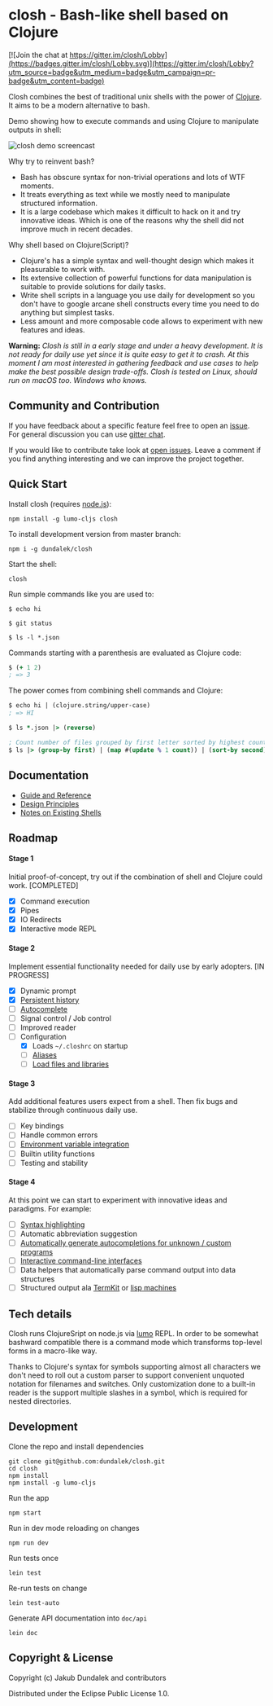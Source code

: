 
# closh - Bash-like shell based on Clojure

[![Join the chat at https://gitter.im/closh/Lobby](https://badges.gitter.im/closh/Lobby.svg)](https://gitter.im/closh/Lobby?utm_source=badge&utm_medium=badge&utm_campaign=pr-badge&utm_content=badge)

Closh combines the best of traditional unix shells with the power of [Clojure](https://clojure.org/). It aims to be a modern alternative to bash.

Demo showing how to execute commands and using Clojure to manipulate outputs in shell:

![closh demo screencast](./doc/img/demo.gif)

Why try to reinvent bash?
- Bash has obscure syntax for non-trivial operations and lots of WTF moments.
- It treats everything as text while we mostly need to manipulate structured information.
- It is a large codebase which makes it difficult to hack on it and try innovative ideas. Which is one of the reasons why the shell did not improve much in recent decades.

Why shell based on Clojure(Script)?
- Clojure's has a simple syntax and well-thought design which makes it pleasurable to work with.
- Its extensive collection of powerful functions for data manipulation is suitable to provide solutions for daily tasks.
- Write shell scripts in a language you use daily for development so you don't have to google arcane shell constructs every time you need to do anything but simplest tasks.
- Less amount and more composable code allows to experiment with new features and ideas.

**Warning:** *Closh is still in a early stage and under a heavy development. It is not ready for daily use yet since it is quite easy to get it to crash. At this moment I am most interested in gathering feedback and use cases to help make the best possible design trade-offs. Closh is tested on Linux, should run on macOS too. Windows who knows.*

## Community and Contribution

If you have feedback about a specific feature feel free to open an [issue](https://github.com/dundalek/closh/issues).  
For general discussion you can use [gitter chat](https://gitter.im/closh/Lobby).  

If you would like to contribute take look at [open issues](https://github.com/dundalek/closh/issues). Leave a comment if you find anything interesting  and we can improve the project together.

## Quick Start

Install closh (requires [node.js](https://nodejs.org/)):
```
npm install -g lumo-cljs closh
```

To install development version from master branch:
```
npm i -g dundalek/closh
```

Start the shell:
```
closh
```

Run simple commands like you are used to:

```
$ echo hi

$ git status

$ ls -l *.json
```

Commands starting with a parenthesis are evaluated as Clojure code:

```clojure
$ (+ 1 2)
; => 3
```

The power comes from combining shell commands and Clojure:

```clojure
$ echo hi | (clojure.string/upper-case)
; => HI

$ ls *.json |> (reverse)

; Count number of files grouped by first letter sorted by highest count first
$ ls |> (group-by first) | (map #(update % 1 count)) | (sort-by second) | (reverse)
```

## Documentation

- [Guide and Reference](./doc/guide.md)
- [Design Principles](./doc/principles.md)
- [Notes on Existing Shells](./doc/notes.md)

## Roadmap

#### Stage 1

Initial proof-of-concept, try out if the combination of shell and Clojure could work. [COMPLETED]

- [x] Command execution
- [x] Pipes
- [x] IO Redirects
- [x] Interactive mode REPL

#### Stage 2

Implement essential functionality needed for daily use by early adopters. [IN PROGRESS]

- [x] Dynamic prompt
- [x] [Persistent history](https://github.com/dundalek/closh/pull/23)
- [ ] [Autocomplete](https://github.com/dundalek/closh/issues/6)
- [ ] Signal control / Job control
- [ ] Improved reader
- [ ] Configuration
  - [x] Loads `~/.closhrc` on startup
  - [ ] [Aliases](https://github.com/dundalek/closh/issues/12)
  - [ ] [Load files and libraries](https://github.com/dundalek/closh/issues/15)

#### Stage 3

Add additional features users expect from a shell. Then fix bugs and stabilize through continuous daily use.

- [ ] Key bindings
- [ ] Handle common errors
- [ ] [Environment variable integration](https://github.com/dundalek/closh/issues/16)
- [ ] Builtin utility functions
- [ ] Testing and stability

#### Stage 4

At this point we can start to experiment with innovative ideas and paradigms. For example:

- [ ] [Syntax highlighting](https://github.com/dundalek/closh/issues/21)
- [ ] Automatic abbreviation suggestion
- [ ] [Automatically generate autocompletions for unknown / custom programs](https://github.com/dundalek/closh/issues/13)
- [ ] [Interactive command-line interfaces](http://dundalek.com/entropic/combining-cli-and-gui/)
- [ ] Data helpers that automatically parse command output into data structures
- [ ] Structured output ala [TermKit](https://github.com/unconed/TermKit) or [lisp machines](https://youtu.be/o4-YnLpLgtk?t=3m12s)

## Tech details

Closh runs ClojureSript on node.js via [lumo](https://github.com/anmonteiro/lumo/) REPL. In order to be somewhat bashward compatible there is a command mode which transforms top-level forms in a macro-like way.

Thanks to Clojure's syntax for symbols supporting almost all characters we don't need to roll out a custom parser to support convenient unquoted notation for filenames and switches. Only customization done to a built-in reader is the support multiple slashes in a symbol, which is required for nested directories.

## Development

Clone the repo and install dependencies

```
git clone git@github.com:dundalek/closh.git
cd closh
npm install
npm install -g lumo-cljs
```

Run the app
```
npm start
```

Run in dev mode reloading on changes
```
npm run dev
```
Run tests once
```
lein test
```
Re-run tests on change
```
lein test-auto
```

Generate API documentation into `doc/api`
```
lein doc
```

## Copyright & License

Copyright (c) Jakub Dundalek and contributors

Distributed under the Eclipse Public License 1.0.
